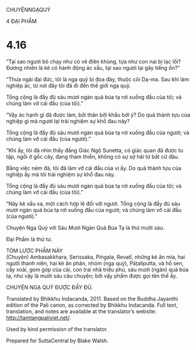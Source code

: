CHUYỆNNGẠQUỶ

4 ĐẠI PHẨM

# 4.16

“Tại sao ngươi bỏ chạy như có vẻ điên khùng, tựa như con nai bị lạc lối? Đương nhiên là kẻ có hành động ác xấu, tại sao ngươi lại gây tiếng ồn?”

“Thưa ngài đại đức, tôi là ngạ quỷ bị đọa đày, thuộc cõi Dạ-ma. Sau khi làm nghiệp ác, từ nơi đây tôi đã đi đến thế giới ngạ quỷ.

Tổng cộng là đầy đủ sáu mươi ngàn quả búa tạ rơi xuống đầu của tôi; và chúng làm vỡ cái đầu (của tôi).”

“Vậy ác hạnh gì đã được làm, bởi thân bởi khẩu bởi ý? Do quả thành tựu của nghiệp gì mà ngươi lại trải nghiệm sự khổ đau này?

Tổng cộng là đầy đủ sáu mươi ngàn quả búa tạ rơi xuống đầu của ngươi; và chúng làm vỡ cái đầu (của ngươi).”

“Khi ấy, tôi đã nhìn thấy đấng Giác Ngộ Sunetta, có giác quan đã được tu tập, ngồi ở gốc cây, đang tham thiền, không có sự sợ hãi từ bất cứ đâu.

Bằng việc ném đá, tôi đã làm vỡ cái đầu của vị ấy. Do quả thành tựu của nghiệp ấy mà tôi trải nghiệm sự khổ đau này.

Tổng cộng là đầy đủ sáu mươi ngàn quả búa tạ rơi xuống đầu của tôi; và chúng làm vỡ cái đầu (của tôi).”

“Này kẻ xấu xa, một cách hợp lẽ đối với ngươi. Tổng cộng là đầy đủ sáu mươi ngàn quả búa tạ rơi xuống đầu của ngươi; và chúng làm vỡ cái đầu (của ngươi).”

Chuyện Ngạ Quỷ với Sáu Mươi Ngàn Quả Búa Tạ là thứ mười sáu.

Đại Phẩm là thứ tư.

TÓM LƯỢC PHẨM NÀY  
(Chuyện) Ambasakkhara, Serissaka, Piṅgala, Revatī, những kẻ ăn mía, hai người thanh niên, hai kẻ ăn phân, nhóm (ngạ quỷ), Pāṭaliputta, và hồ sen, cây xoài, gom góp của cải, con trai nhà triệu phú, sáu mươi (ngàn) quả búa tạ, như vậy là mười sáu câu chuyện; bởi vậy phẩm được gọi tên thế ấy.

CHUYỆN NGẠ QUỶ ĐƯỢC ĐẦY ĐỦ.

Translated by Bhikkhu Indacanda, 2011. Based on the Buddha Jayanthi edition of the Pali canon, as corrected by Bhikkhu Indacanda. Full text, translation, and notes are available at the translator’s website: http://tamtangpaliviet.net/.

Used by kind permission of the translator.

Prepared for SuttaCentral by Blake Walsh.